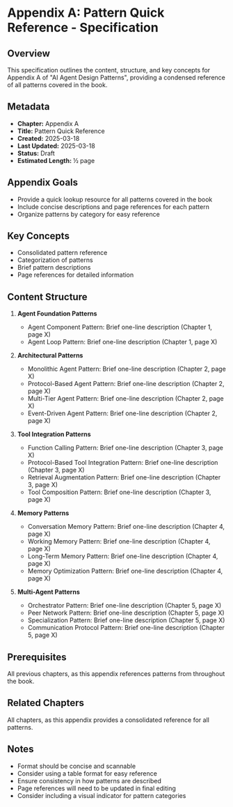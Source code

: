 # Appendix A: Pattern Quick Reference - Specification

## Overview
This specification outlines the content, structure, and key concepts for Appendix A of "AI Agent Design Patterns", providing a condensed reference of all patterns covered in the book.

## Metadata
- **Chapter:** Appendix A
- **Title:** Pattern Quick Reference
- **Created:** 2025-03-18
- **Last Updated:** 2025-03-18
- **Status:** Draft
- **Estimated Length:** ½ page

## Appendix Goals
- Provide a quick lookup resource for all patterns covered in the book
- Include concise descriptions and page references for each pattern
- Organize patterns by category for easy reference

## Key Concepts
- Consolidated pattern reference
- Categorization of patterns
- Brief pattern descriptions
- Page references for detailed information

## Content Structure
1. **Agent Foundation Patterns**
   - Agent Component Pattern: Brief one-line description (Chapter 1, page X)
   - Agent Loop Pattern: Brief one-line description (Chapter 1, page X)

2. **Architectural Patterns**
   - Monolithic Agent Pattern: Brief one-line description (Chapter 2, page X)
   - Protocol-Based Agent Pattern: Brief one-line description (Chapter 2, page X)
   - Multi-Tier Agent Pattern: Brief one-line description (Chapter 2, page X)
   - Event-Driven Agent Pattern: Brief one-line description (Chapter 2, page X)

3. **Tool Integration Patterns**
   - Function Calling Pattern: Brief one-line description (Chapter 3, page X)
   - Protocol-Based Tool Integration Pattern: Brief one-line description (Chapter 3, page X)
   - Retrieval Augmentation Pattern: Brief one-line description (Chapter 3, page X)
   - Tool Composition Pattern: Brief one-line description (Chapter 3, page X)

4. **Memory Patterns**
   - Conversation Memory Pattern: Brief one-line description (Chapter 4, page X)
   - Working Memory Pattern: Brief one-line description (Chapter 4, page X)
   - Long-Term Memory Pattern: Brief one-line description (Chapter 4, page X)
   - Memory Optimization Pattern: Brief one-line description (Chapter 4, page X)

5. **Multi-Agent Patterns**
   - Orchestrator Pattern: Brief one-line description (Chapter 5, page X)
   - Peer Network Pattern: Brief one-line description (Chapter 5, page X)
   - Specialization Pattern: Brief one-line description (Chapter 5, page X)
   - Communication Protocol Pattern: Brief one-line description (Chapter 5, page X)

## Prerequisites
All previous chapters, as this appendix references patterns from throughout the book.

## Related Chapters
All chapters, as this appendix provides a consolidated reference for all patterns.

## Notes
- Format should be concise and scannable
- Consider using a table format for easy reference
- Ensure consistency in how patterns are described
- Page references will need to be updated in final editing
- Consider including a visual indicator for pattern categories